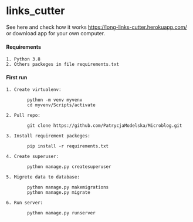 # links_cutter

See here and check how it works https://long-links-cutter.herokuapp.com/ or download app for your own computer.

#### Requirements 
    1. Python 3.8
    2. Others packeges in file requirements.txt

#### First run
    
    1. Create virtualenv:
    
            python -m venv myvenv
            cd myvenv/Scripts/activate
            
    2. Pull repo:
    
            git clone https://github.com/PatrycjaModelska/Microblog.git
            
    3. Install requirement packeges:
    
            pip install -r requirements.txt
            
    4. Create superuser:
    
            python manage.py createsuperuser
            
    5. Migrete data to database:
    
            python manage.py makemigrations
            python manage.py migrate
            
    6. Run server:
    
            python mamage.py runserver

